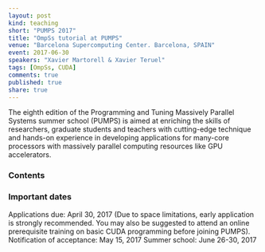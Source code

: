 ```yaml
---
layout: post
kind: teaching
short: "PUMPS 2017"
title: "OmpSs tutorial at PUMPS"
venue: "Barcelona Supercomputing Center. Barcelona, SPAIN"
event: 2017-06-30
speakers: "Xavier Martorell & Xavier Teruel"
tags: [OmpSs, CUDA]
comments: true
published: true
share: true
---
```


The eighth edition of the Programming and Tuning Massively Parallel Systems
summer school (PUMPS) is aimed at enriching the skills of researchers, graduate
students and teachers with cutting-edge technique and hands-on experience in
developing applications for many-core processors with massively parallel
computing resources like GPU accelerators.


### Contents
 
### Important dates

Applications due: April 30, 2017 (Due to space limitations, early application is strongly recommended. You may also be suggested to attend an online prerequisite training on basic CUDA programming before joining PUMPS).
Notification of acceptance: May 15, 2017
Summer school: June 26-30, 2017
